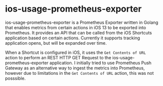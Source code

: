 # ios-usage-prometheus-exporter

ios-usage-prometheus-exporter is a Prometheus Exporter written in Golang that enables metrics from certain actions in iOS 13 to be exported into Prometheus. It provides an API that can be called from the iOS Shortcuts application based on certain actions. Currently it supports tracking application opens, but will be expanded over time.

When a Shortcut is configured in iOS, it uses the `Get Contents of URL` action to perform an REST HTTP GET Request to the ios-usage-prometheus-exporter application. I initially tried to use Prometheus Push Gateway as an alternative way to ingest the metrics into Prometheus, however due to limitations in the `Get Contents of URL` action, this was not posssible.